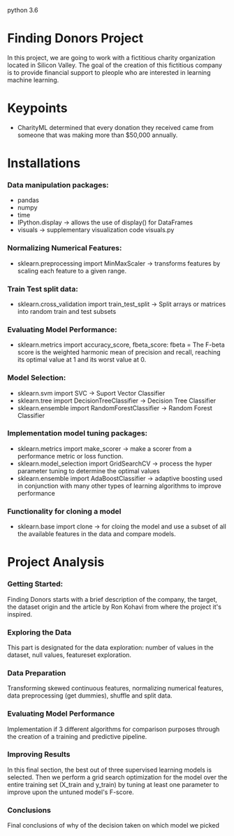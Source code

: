 python 3.6

# Finding Donors Project
In this project, we are going to work with a fictitious charity organization located in Silicon Valley.
The goal of the creation of this fictitious company is to provide financial support to pleople who are interested
in learning machine learning.

# Keypoints

- CharityML determined that every donation they received came from someone that was making more than $50,000 annually.

# Installations

### Data manipulation packages:

- pandas
- numpy
- time
- IPython.display -> allows the use of display() for DataFrames
- visuals -> supplementary visualization code visuals.py

### Normalizing Numerical Features:

- sklearn.preprocessing import MinMaxScaler -> transforms features by scaling each feature to a given range.

### Train Test split data:

- sklearn.cross_validation import train_test_split -> Split arrays or matrices into random train and test subsets

### Evaluating Model Performance:

- sklearn.metrics import accuracy_score, fbeta_score:
  fbeta = The F-beta score is the weighted harmonic mean of precision and recall, reaching its optimal value at 1 and its               worst value at 0.
  
### Model Selection:
  
- sklearn.svm import SVC -> Suport Vector Classifier
- sklearn.tree import DecisionTreeClassifier -> Decision Tree Classifier
- sklearn.ensemble import RandomForestClassifier -> Random Forest Classifier

### Implementation model tuning packages:

- sklearn.metrics import make_scorer -> make a scorer from a performance metric or loss function.
- sklearn.model_selection import GridSearchCV -> process the hyper parameter tuning to determine the optimal values
- sklearn.ensemble import AdaBoostClassifier -> adaptive boosting used in conjunction with many other types of learning algorithms to improve performance

### Functionality for cloning a model  

- sklearn.base import clone -> for cloing the model and use a subset of all the available features in the data and compare 
models.

# Project Analysis

### Getting Started:

Finding Donors starts with a brief description of the company, the target, the dataset origin and the article by Ron Kohavi from where the project it's inspired.

### Exploring the Data

This part is designated for the data exploration: number of values in the dataset, null values, featureset exploration.

### Data Preparation

Transforming skewed continuous features, normalizing numerical features, data preprocessing (get dummies), shuffle and split data.

### Evaluating Model Performance

Implementation if 3 different algorithms for comparison purposes through the creation of a training and predictive pipeline.

### Improving Results

In this final section, the best out of three supervised learning models is selected. Then we perform a grid search optimization for the model over the entire training set (X_train and y_train) by tuning at least one parameter to improve upon the untuned model's F-score.

### Conclusions

Final conclusions of why of the decision taken on which model we picked
